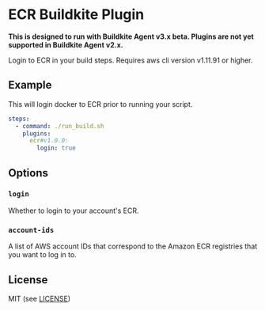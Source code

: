 # ECR Buildkite Plugin

__This is designed to run with Buildkite Agent v3.x beta. Plugins are not yet supported in Buildkite Agent v2.x.__

Login to ECR in your build steps. Requires aws cli version v1.11.91 or higher.

## Example

This will login docker to ECR prior to running your script. 

```yml
steps:
  - command: ./run_build.sh
    plugins:
      ecr#v1.0.0:
        login: true
```

## Options

### `login`

Whether to login to your account's ECR.

### `account-ids`

A list of AWS account IDs that correspond to the Amazon ECR registries that you want to log in to.

## License

MIT (see [LICENSE](LICENSE))